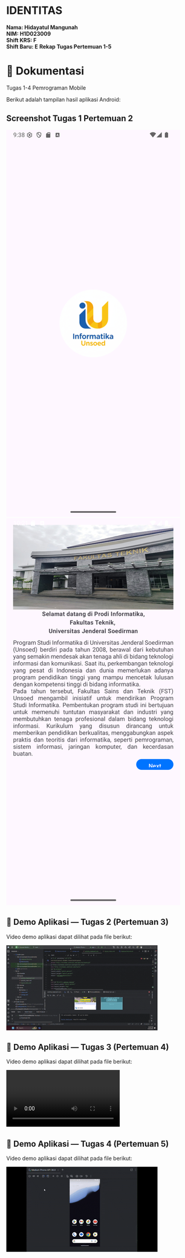 # IDENTITAS

**Nama: Hidayatul Mangunah**  
**NIM: H1D023009**  
**Shift KRS: F**  
**Shift Baru: E**
**Rekap Tugas Pertemuan 1-5**

# 📸 Dokumentasi
Tugas 1-4 Pemrograman Mobile  

Berikut adalah tampilan hasil aplikasi Android:

## Screenshot Tugas 1 Pertemuan 2
![Tampilan Logo](assets/Logo%20Masuk%20Screenshot_20250928_213822.png)
![Tampilan Awal](assets/Tampilan%20Awal%20Screenshot_20250919_222142.png)



## 🎥 Demo Aplikasi — Tugas 2 (Pertemuan 3)

Video demo aplikasi dapat dilihat pada file berikut:  

![Demo Tugas 2 Pertemuan 3](assets/Demo%20Tugas%202-Screen%20Recording%202025-09-19%20223112.gif.gif)




## 🎥 Demo Aplikasi — Tugas 3 (Pertemuan 4)

Video demo aplikasi dapat dilihat pada file berikut:  

![Demo Tugas 3 Pertemuan 4](assets/Demo%20Tugas%203-Screen%20Recording%202025-09-28%20215031.gif.mp4)



## 🎥 Demo Aplikasi — Tugas 4 (Pertemuan 5)

Video demo aplikasi dapat dilihat pada file berikut:  

![Demo Tugas 4 Pertemuan 5](assets/Demo%20Tugas%204.gif.gif)

